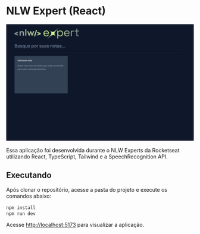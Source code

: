 # NLW Expert (React)

![nlw-expert](https://github.com/Lazarokaua/nlw-expert-react/blob/main/src/assets/nlw.png)

Essa aplicação foi desenvolvida durante o NLW Experts da Rocketseat utilizando React, TypeScript, Tailwind e a SpeechRecognition API.

## Executando

Após clonar o repositório, acesse a pasta do projeto e execute os comandos abaixo:

```
npm install
npm run dev
```

Acesse [http://localhost:5173](http://localhost:5173) para visualizar a aplicação.
